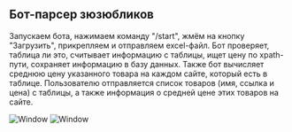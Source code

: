 ## Бот-парсер зюзюбликов

Запускаем бота, нажимаем команду "/start", жмём на кнопку "Загрузить", прикрепляем и 
отправляем excel-файл. Бот проверяет, таблица ли это, считывает информацию с таблицы, 
ищет цену по xpath-пути, сохраняет информацию в базу данных. Также бот вычисляет 
среднюю цену указанного товара на каждом сайте, который есть в таблице. Пользователю отправляется 
список товаров (имя, ссылка и цена) с таблицы, а также информация о средней цене этих товаров на сайте.

![Window](https://github.com/Demston/Parser-Bot/blob/main/screen-1.png)
![Window](https://github.com/Demston/Parser-Bot/blob/main/screen-2.png)
